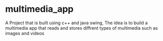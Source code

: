 # multimedia_app
 A Project that is built using c++ and java swing, The idea is to build a multimedia app that reads and stores diffrent types of multimedia such as images and videos
